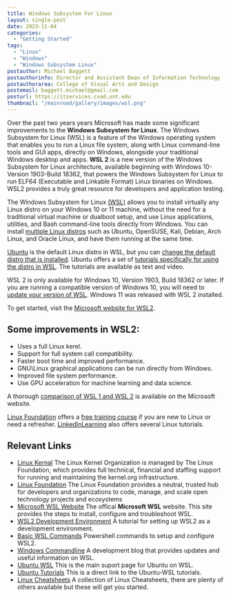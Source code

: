 ```yaml
---
title: Windows Subsystem For Linux
layout: single-post
date: 2023-11-04
categories:
  - "Getting Started"
tags: 
  - "Linux"
  - "Windows"
  - "Windows Subsystem Linux"
postauthor: Michael Baggett
postauthorinfo: Director and Assistant Dean of Information Technology
postauthorarea: College of Visual Arts and Design
postemail: baggett.michael@gmail.com
posturl: https://itservices.cvad.unt.edu
thumbnail: "/mainroad/gallery/images/wsl.png"
---
```

Over the past two years years Microsoft has made some significant improvements to the <b>Windows Subsystem for Linux</b>. The Windows Subsystem for Linux (WSL) is a feature of the Windows operating system that enables you to run a Linux file system, along with Linux command-line tools and GUI apps, directly on Windows, alongside your traditional Windows desktop and apps. <b>WSL 2</b> is a new version of the Windows Subsystem for Linux architecture, available beginning with Windows 10-Version 1903-Build 18362, that powers the Windows Subsystem for Linux to run ELF64 (Executable and Linkable Format) Linux binaries on Windows. WSL2 provides a truly great resource for developers and application testing.
<!--more-->

The Windows Subsystem for Linux [(WSL)](https://learn.microsoft.com/en-us/windows/wsl 'Microsoft WSL') allows you to install virtually any Linux distro on your Windows 10 or 11 machine, without the need for a traditional virtual machine or dualboot setup, and use Linux applications, utilities, and Bash command-line tools directly from Windows. You can install [multiple Linux distros](https://learn.microsoft.com/en-us/windows/wsl/install#ways-to-run-multiple-linux-distros-with-wsl 'Multiple Linux Distros on WSL2') such as Ubuntu, OpenSUSE, Kali, Debian, Arch Linux, and Oracle Linux, and have them running at the same time.

[Ubuntu](https://ubuntu.com 'Ubuntu Linux') is the default Linux distro in WSL, but you can [change the default distro that is installed](https://learn.microsoft.com/en-us/windows/wsl/install#change-the-default-linux-distro-installed 'Change the Default Distro for WSL'). Ubuntu offers a set of [tutorials specifically for using the distro in WSL](https://ubuntu.com/wsl 'Ubuntu WSL Tutorials'). The tutorials are available as text and video.

WSL 2 is only available for Windows 10, Version 1903, Build 18362 or later.  If you are running a compatible version of Windows 10, you will need to [update your version of WSL](https://learn.microsoft.com/en-us/windows/wsl/install#upgrade-version-from-wsl-1-to-wsl-2 'Upgrade to WSL2'). Windows 11 was released with WSL 2 installed.

To get started, visit the [Microsoft website for WSL2](https://learn.microsoft.com/en-us/windows/wsl/about 'Microsoft WSL2 Website').
## Some improvements in WSL2:
* Uses a full Linux kerel.
* Support for full system call compatibility.
* Faster boot time and improved performance.
* GNU\Linux graphical applications can be run directly from Windows.
* Improved file system performance.
* Use GPU acceleration for machine learning and data science.

A thorough [comparison of WSL 1 and WSL 2](https://learn.microsoft.com/en-us/windows/wsl/compare-versions 'Compare WSL1 and WSL 2') is available on the Microsoft website.

[Linux Foundation](https://www.linuxfoundation.org 'The Linux Foundation') offers a [free training course](https://www.edx.org/course/introduction-to-linux 'Free Linux Training') if you are new to Linux or need a refresher. [LinkedInLearning](https://itss.untsystem.edu/divisions/mrs/it-training/linkedin-learning.php 'LinkedInLearning') also offers several Linux tutorials.

## Relevant Links
* [Linux Kernal](https://kernel.org/ 'Official Linux Kernal Page')
The Linux Kernel Organization is managed by The Linux Foundation, which provides full technical, financial and staffing support for running and maintaining the kernel.org infrastructure.
* [Linux Foundation](https://www.linuxfoundation.org/ 'Linux Foundation')
The Linux Foundation provides a neutral, trusted hub for developers and organizations to code, manage, and scale open technology projects and ecosystems
* [Microsoft WSL Website](https://learn.microsoft.com/en-us/windows/wsl/ 'Microsoft WSL')
The offical **Microsoft WSL** website.  This site provides the steps to install, configure and troubleshoot WSL.
* [WSL2 Development Environment](https://learn.microsoft.com/en-us/windows/wsl/setup/environment 'WSL2 dev environment')
A tutorial for setting up WSL2 as a development environment.
* [Basic WSL Commands](https://learn.microsoft.com/en-us/windows/wsl/basic-commands 'Basic WSL commands') 
Powershell commands to setup and configure WSL2.
* [Windows Commandline](https://devblogs.microsoft.com/commandline/ 'Blog: Windows Command Line')
A development blog that provides updates and useful information on WSL.
* [Ubuntu WSL](https://ubuntu.com/wsl 'Wubunt WSL Page')
This is the main suport page for Ubuntu on WSL.
* [Ubuntu Tutorials](https://ubuntu.com/tutorials?topic=wsl2 'Ubuntu WSL Tutorials Direct Link')
This is a direct link to the Ubuntu-WSL tutorials.
* [Linux Cheatsheets](https://itsfoss.com/linux-commands-cheat-sheets/ 'Linux Cheatsheet')
A collection of Linux Cheatsheets, there are plenty of others available but these will get you started.